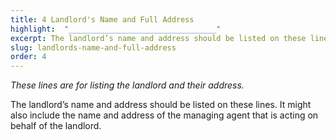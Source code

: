```yaml
---
title: 4 Landlord's Name and Full Address
highlight:  "_________________________________"
excerpt: The landlord’s name and address should be listed on these lines. It might
slug: landlords-name-and-full-address
order: 4
---
```


_These lines are for listing the landlord and their address._

The landlord’s name and address should be listed on these lines. It might also include the name and address of the managing agent that is acting on behalf of the landlord.  
